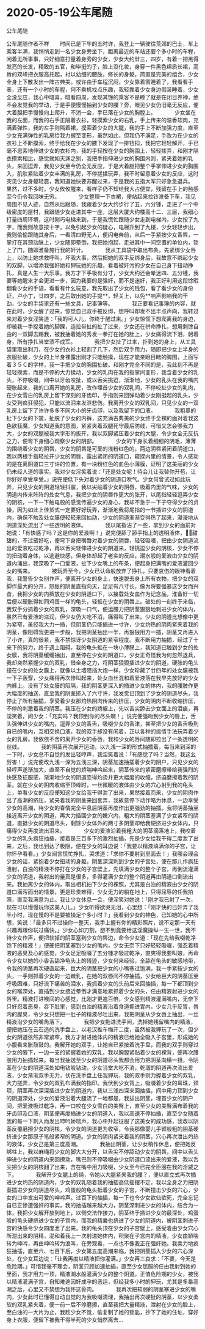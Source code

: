 # 2020-05-19公车尾随



公车尾随



公车尾随作者不祥　　时间已是下午的五时许，我登上一辆驶往荒郊的巴士，车上乘客半满，我悄悄走到一名少女身旁坐下，距离最近的车站还要个多小时的车程，闲着无所事事，只好细意打量着身旁的少女，少女大约廿三，四岁，有着一把黑得发亮的长发，精致的五官，和毕挺的子，脸上没化妆，身穿一件黑色绵质长裙，高耸的双峰把衣服高托起，衬以幼细的腰肢，修长的身躯，简直是完美的组合，少女全身上下散发出一阵古典美。或许由于车程沉闷，少女靠着窗睡着了，我看看手表，还有一个小时的车程，何不乘机找点乐趣，我轻靠着少女身边假装睡着，少女全没反应，我心中暗喜，暗看四周，发现其馀的乘客不是睡了就是在闭目养神，绝不会发觉我的举动，于是手便慢慢抽到少女的腰？旁，眼见少女仍旧毫无反应，便大着胆把手慢慢向上爬升，不消一会，手已落在少女的胸膛上。　　　　少女坐在我的左面，而我的右手正隔着衣衫，轻摸索少女的右乳，手上传来的温香软肉，充满着弹性，我的左手则隔着裙，摸索着少女的大腿，我的手上不断加强力度，直至少女充满弹性的乳房给我力握至变形，虽然如此，但我仍不满足，手改为在少女的衣衫上不断摸索，终于给我在少女的腋下发现了一排钮扣，我把它轻轻解开，手已毫不思索地伸进少女的衣衫内，我的手轻按在少女的胸围上，轻轻揉弄，和刚才隔衣摸索相比，感觉就如天渊之别，我把手指伸进少女的胸围内则，紧夹着她的乳头，来回逗弄，我见少女至今仍全无反应，于是大着胆把整个手掌伸进少女的胸围入，肌肤紧贴着少女丰满的乳房，不停搓揉玩弄，我不时留意着少女的反应，这时突见少女身躯轻震，我知道她快要苏醒过来，于是我的五指大军只好急急退兵。　　　　果然，过不多时，少女攸攸醒来，看样子仍不知给我大占便宜，残留在手上的触感至今仍令我回味无穷。　　　　少女整理一下衣裙，便站起来拉铃淮备下车，我见周围不见人迹，自然从后跟随，我跟着少女大约步行了五，六分锺，走进了一个中级密度的屋村，我跟随少女走进其中一座，这层大厦大约楼高十二、三层，我细心打量四周环境，这时刚巧电梯来到，于是我慌忙跟随少女走到电梯内，少女按了九字，而我则故意按十字，以免引起少女的疑心，电梯升到了九楼，少女轻轻步出，我则偷偷跟随其身后，一看清四野无人，便闪电奔前，从后一手紧按少女香唇，一掌打在其颈动脉上，少女随即晕倒，我把她抱起，走进其中一间空置的单位内，锁上了门，随即淮备施行我的奸计。　　　　我从工具袋中取出布条，先紧绑少女唇上，以防止她求救呼叫，坏我大事，然后把她的双手反绑身后，我故意不绑起少女的双脚，以增添我强奸她和狎玩她的乐趣，看着被奸污的少女在自己身下扭动挣扎，真是人生一大乐事。我方才下手极有分寸，少女大约还会晕迷四、五分锺，我要等她醒来才会更进一步，因为我要的是强奸，而不是迷奸，我正好利用这段馀暇翻看少女的手袋，看看有什幺玩意，我先取出了少女的钱包，看了看少女的身份证，卢小丁，廿四岁，之后取出她的手提**，轻关上，以免**响声影响我的干劲，少女的手袋里还有一些文具，记事簿等。　　　　我正要看记事簿的内容，就在此时，少女醒了过来，惊觉自己双手被反绑，想呼叫却发不出半点声向，我转过来对着少女淫笑道：「我的可人儿，你终于醒过来。」少女惊慌下想爬离我的身边，却被我一手捉着她的脚踝，连拉带扯的扯了过来，少女还在拼命挣扎，想用剩馀自由的一双脚去踢我，被我抽着她的秀发一拳打在她的肚上，少女痛得流下泪，躬着身，所有挣扎当堂溃不成军。　　　　我把少女扯了过来，扑到她的身上，从工具袋里取出利刀，在少女的衣衫上轻割了几下，然后双手用力，随即把少女上半身的衣服扯破，少女的上半身裸露出刚才只能触摸，现在才能亲眼目睹的胸围，上面写着３５Ｃ的字样，我一手把少女的胸围扯破。和刚才完全不同的是，我此刻不再是轻轻摸索，而是不停的大力揉动，少女的乳肉在我的指掌间变形，我含着少女的乳头，不停吸啜，间中以牙齿咬扯，或以舌尖挑逗，渐渐地，少女的乳头在我的嘴内硬胀起来，我的口离开她的乳房，改作埋首少女的双乳间，不停咬扯少女的乳肉，在少女雪白的乳房上留下深刻的牙齿印，手指则来回弹动着少女刚挺起的乳头，少女受到疯狂侵犯，只能以流泪来发泄悲伤。我离开少女的双乳间，只见少女的一双乳房上留下了许许多多不同大小的牙齿印，以及我留下的口液。　　　　我粗暴的扯下少女的下裳，扯脱了少女的内裤，这充满古典美的少女终于全裸的面对着我这色欲狂魔，少女知道我的意图，紧紧夹着双腿死守最后防线，可惜又怎会够我力大，少女的双腿被我大字形的扳开，我以双脚紧压着少女的大腿，令少女全无反抗之力，便弯下身细心观察少女的阴部。　　　　少女的下身长着细细的阴毛，薄薄的围绕着少女的阴唇，少女的阴唇是可爱的浅粉红色的，两边阴唇紧闭着阴道口，我以两根手指轻拉开少女的阴唇，露出紧闭的阴道口，窥探内里的情景，令人感动的是在离阴道口三寸许的位置，有一块粉红色的血色小薄膜，证明了这美丽的少女仍未经人道的事实。我对少女淫笑着说：「还是处女呢！待会儿让我替你开苞，让你好好享受享受。」说完便低下头对着少女的阴道口吹气。少女何曾试过如此玩弄，只见少女的阴道轻轻抖震，我以尖贴着少女的阴唇，吸着内里的气味，少女的阴道内传来阵阵的处女气息，我把少女的阴唇作更大的张开，以尾指轻轻逗弄少女的阴核，一下一下触电般的感觉传遍少女的身心，我却不急于一下子夺得少女的贞操，因为如此上佳货式一定要好好玩弄，渐渐地我将尾指的一节插进少女的阴道内，确保不触及处女膜便轻轻来回抽动，少女的阴道渐渐变得热了起来，漫漫地从阴道深处流出了一些透明的液体。　　　　我以尾指沾了一些，拿到少女的面前对她说：「有快感了吗？这是你的爱液啊！」说完便舔了舔手指上的透明液体，甜甜的，不过蛮好吃，便弯下身把嘴唇对着少女的阴唇，轻轻吸啜，把由少女阴道流出的爱液吃过乾净，再以舌尖轻伸进少女的阴道来，轻挑逗少女的阴核，少女不停的扭动着身体，以逃避快感，但身体却起了老实的反应，潮水般的爱液由少女的阴道内涌出，我深吸了一口爱液，扯下少女嘴上的布条，便起身把满嘴的爱液灌回少女的嘴来。　　　　被玩弄至今，少女已认命般放弃了挣扎，只要哀伤的眼神看着我，我警告少女别作声，便离开少女的身上，快速脱去身上所有衣物，把少女的双脚作最大的分开，怒胀的阴茎直指向天，足足有八寸长，像为将要强暴这少女而兴奋，我把少女的内裤放在少女的阴道口下，以接载处女血作为记念品，淮备好一切后便以硬胀得如同鸡蛋一样的龟头，轻抵在少女的阴唇上。破处的一刻终于来临，我双手分抓着少女的双乳，深吸一口气，便运腰力把阴茎狠狠地刺进少女的体内，虽然已有爱液的滋润，但少女仍大吃不消，痛得叫了出来。少女的阴道比想像中更为紧窄，虽经我大力一插，但阴茎仍只能插进一寸许，少女灼热的阴肉紧夹着我的阴茎，像阻碍我更进一步般，我把阴茎抽出一半，再狠狠用力一插，阴茎又再进入了小许，真的很紧，我不禁惊讶少女阴道的紧窄程度。我不断用力抽插，经过了十来下的努力，终于遇上阻碍，我的龟头抵在一块小薄膜上，我知道已触到少女的处女膜，我将阴茎缓缓抽出，直至停在少女的阴道口，少女正奇怪我为何忽然退兵，我却突然紧握少女的双乳，借全身之力，将阴茎狠狠插进少女的阴道，硬胀的龟头撞在少女的处女膜上，就像以土墙阻挡大炮一样，少女珍藏了廿四年的处女膜被我一下子轰穿，少女痛得再次惨叫起来，处女血丝混和着爱液落在我早先放好的少女内裤上。没有了处女膜的阻隔，我的阴茎更深入的插进少女的体内，我的腰肢作更大幅度的抽送，直至我的阴茎挤入了六寸许，我发觉已顶到了少女的阴道尽头，我停止了所有抽插，享受着少女那灼热阴肉传来的挤压，少女的阴肉不断收缩挤压，不停的刺激着我的阴茎。我压在少女的娇躯上，先以舌尖舔去少女面上的泪痕，再淫笑着，问少女：「充实吗？我顶到你的尽头啊！」说完便强吻到少女的唇上，舌头强伸进少女的嘴内，逗弄少女的香舌，吸啜少女的香津，甚至把少女的香舌吸到自已的嘴内，互相交换口液，我的双手却没有闲着，正以各种的挑情手法玩弄着少女的乳房。我依依不舍的离开少女的香唇，我和少女的唇间随即拉出了一条透明的丝线。　　　　我的阴茎再次展开运动，以九浅一深的形式抽插着，每当来到深的一下时，少女总不自觉的发出轻哼声，我淫笑着说：「有感觉了吗？当然，我这幺厉害！」说完便改九浅一深为五浅三深，阴茎加速抽插着少女的阴户，只见少女的轻哼声遂渐加大，直至不自觉的娇喘呻吟起来，阴茎传来的紧密磨擦带给我强烈的快感及征服感，渐渐地少女的阴道变得灼烫并更大幅度的收缩，挤迫磨擦着我的阴茎。就在少女的阴肉收缩至顶峰时，一丝微暖的液体由少女的穴心射到我的龟头上，单看少女的反应便知这少女给我干得泄了出来，果然接着而来，少女的阴肉作出了高潮的挤压，紧夹着我的阴茎来回套弄，我故意停下动作略为休息，一边享受少女的高潮，待少女的春情完全平息后阴茎再度作出更强劲的抽插。我将阴茎抽至接近离开少女的阴道，再大力插回少女的嫩穴内，粗大的阴茎塞满了少女紧窄的阴道，直抵少女的阴道尽头，剩馀少女体外的两寸多阴茎却给我硬挤进少女体内，只痛得少女再度流出泪来。　　　　少女的爱液沿着我粗大的阴茎滴落地上，我咬着少女的乳头疯狂抽插，接着是三百多下的激烈抽插，先是少女给我干得二度泄了出来，之后，我也到达了极限，便在少女的耳边说：「我要以精液填满你的子宫，让你怀孕看看。」少女闻言慌忙挣扎，哭求道：「求你不要射到里面去！」我哪会理会少女的话，紧抱着少女扭动的身躯，阴茎深深刺到少女的子宫处，便在那儿作疯狂泄射，白浊的精液不停打在少女的子宫壁上，先填满少女的整个子宫，再倒流灌满少女的阴道，我射出的量真是很多，多得灌满少女的整个阴道再由阴道口倒流出来。我抽离少女的体内，取出相机拍下少女的裸照，尤其是白浊的精液由少女的阴道口满泻而出的情景，更是珍贵难得，少女无力的躺在地上，只得屈辱的任我拍照，直至我满意为止。我让少女休息一会，便淫笑对她说：「刚才我已射了一次，现在可以慢慢玩你这美人儿。」少女听得欲哭无泪，心里想：「刚才快的已奸弄了我半小时，现在慢的不是要被操足个多小时？」我看到少女的神色，已知她的心中所想，笑说：「最多只不过操你一整天，我手上握有你的精彩照片，说不定那一天有兴趣再跟你玩过痛快。」少女心如刀割，想不到竟要给这淫魔操纵一生一世，我不待少女作声，便把软掉的阴茎塞到少女的唇边，命令少女道：「现在先给我啜乾净馀下的精液！」便硬把阴茎塞到少女的嘴内，少女无奈下只好轻轻吸啜，强忍着精液的恶臭及心的感觉，少女足足吸啜了五分锺才吸过乾净，直爽得我要叫娘，再命令少女以她的小香舌舔净龟头上的残迹，少女何来经验，全舔在龟头的敏感地带，令我的阴茎再次硬直起来，巨大的阴茎把少女的小嘴塞过饱满，我一手紧按少女的头，一手则抓着少女的一边嫩乳，在她的双唇间不停抽插，少女给巨大的阴茎压至呼吸困难，只好流下痛苦的泪水，我抓着少女的头前后来回抽插，每一下都顶到少女的喉深处，直插到少女接近晕倒才满意地紧抓着少女的头，任由精液射进少女的唇里。精液打进喉间的心感觉，比刚才更逾百倍，少女感到精液灌满嘴内，无奈下只好忍着恶臭，吞下肚里，感到白浊的精液沿着食道拥进胃内，少女几乎反胃，唇内的腥臭，令少女只想把一肚子的精液尽吐出来，我把阴茎从少女唇上抽出，一丝精液沿少女的嘴角落下。　　　　我把少女拖进洗手间，洗掉她残留嘴内的精液，便把她压在云石造的洗手盘上，以老汉推车梅开二度，虽然被我狎玩了一次，但少女的阴道依然非常紧窄，我方才射进她体内的精液已给她全吸入子宫里，形成她的小腹看来胀鼓鼓的。我解开她的双手，让她自已紧按着洗手盘，而我的双手则穿过少女的腋下，一边一支的紧握着她的双乳，我以胸膛紧贴着少女的裸背，便再次腰肢用力抽插起来。每当我抽送至少女的阴道尽头我都会用力把阴茎向横一扭，令阴茎在少女的阴道深处如电钻般钻动，少女当堂大吃不消，乾涸的阴道再次流出爱液，少女渐渐双手无力，伏在洗手盘上任我狎玩，我的双手则力握着少女的双乳，大力搓弄，令少女的双乳布满我的指印。我伏到少女背上，吸啜着少女的耳珠，颈项，阴茎再次深深插进少女的阴道内，我以三浅四深来回抽插，间中用力顶到少女的阴道深处，少女的爱液沿着大腿流了一地都是，我拔出阴茎，埋首少女的阴户间，把爱液吸过乾净，再一口咬在少女雪白的美臀上，直至少女的美臀满布着我的牙齿印及口液，阴茎便再度插进少女的阴道入，我以高速不停抽插，直至少女随着我的每一下刺入而发出呻吟娇喘声。我心中升起征服了这美女的成功感，我改以阴茎反覆磨擦少女的阴核，令少女的阴道更为收窄，令我那像婴儿手臂般粗的阴茎硬挤进少女那原子笔般紧窄的阴道。少女的阴肉紧夹着我的阴茎，穴心再次泄出灼热的液体，少女己是第三度高潮。　　　　我抽出阴茎，让少女稍作休息，便把她反绑柱上，我以麻绳将少女的脚大大分开，以舌尖不停舔动少女的阴唇，间中以舌头伸进少女的阴道内来回撩动，嘴巴则不停吸啜由少女阴道口流出来的爱液，我以舌尖把少女的阴核翻了出来，含在嘴中用力吸啜，少女至今已完全臣服在我的淫威之下。　　　　我解开少女腿上的绳，令她以大腿紧夹我的腰？，便以直立式再次插进少女灼热的阴道内，少女的双乳随着我的抽插高低摇摆不定，我以全身之力把阴茎插进少女的阴道尽头，鸡蛋般的龟头抵着少女的子宫，不断撞击少女的穴心，少女的口中发出可爱的呻吟声。过百下的抽插，每一下也令少女欲仙欲死，完全忘记自已正惨遭强奸的事实，我的抽插越来越大力，阴茎深刺进少女的体内，结合为一体，我把少女解开放到地上，以侧交法作接力，阴茎终于插进少女的最深处，鸡蛋般的龟头硬挤进少女的子宫内，而我的精囊也挤进了少女的阴道内，被阴茎刺进子宫的快感令少女四度泄了出来。我的龟头顶在少女的子宫壁上，感受着由少女穴心所泄出来的阴精，混和着我上一次射进她体内，积聚在子宫内的精液，少女由娇喘转为呻吟，再由呻吟转为浪叫，在旁观看，一点也不像我正在强奸她。我卖力地疯狂抽插，直至六、七百下后，少女第五度高潮来临，我把阴茎插入少女的穴心深处，在少女耳边说：「让我再度以精液把你灌满。」少女再三哀求：「不要，今天是危险期。」可惜我毫不理会，阴茎只顾加速抽插，直至少女屈服的任由我射到她的里面，我才用力一顶，精液潮水般灌满少女的整个阴道。正值危险期的少女，被我以精液灌满子宫，自知难逃因奸成孕的恶运，但经我多小时的狎玩，尤其是多番高潮之后，心里又不禁想为我怀这骨肉。　　　　我再次把软弱的阴茎塞进少女的嘴内，少女此时已懂得自动自觉的为我吸啜清理，我抽出再次硬挺的阴茎，以少女柔软的双乳紧夹着，便一前一后不停磨擦，直至我把大量精液，泄射在少女的脸上，至白浊的一大片为止，我趁少女不觉，偷复制了她的锁匙，抄下了她的住址，穿好身上衣服，便留下被我干得半死的少女悄然离去…


